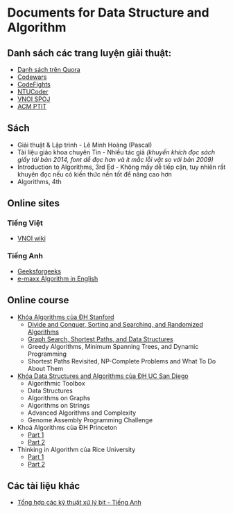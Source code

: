 # Documents for Data Structure and Algorithm

## Danh sách các trang luyện giải thuật:
- [Danh sách trên Quora](https://www.quora.com/What-are-the-various-online-programming-contests)
- [Codewars](https://www.codewars.com/dashboard)
- [CodeFights](https://codefights.com/)
- [NTUCoder](http://laptrinh.ntu.edu.vn/Problem/List) 
- [VNOI SPOJ](http://vn.spoj.com/problems/acm/sort=0,start=0) 
- [ACM PTIT](http://www.spoj.com/PTIT/)

## Sách
- Giải thuật & Lập trình - Lê Minh Hoàng (Pascal)
- Tài liệu giáo khoa chuyên Tin - Nhiều tác giả *(khuyến khích đọc sách giấy tái bản 2014, font dễ đọc hơn và ít mắc lỗi vặt so với bản 2009)*
- Introduction to Algorithms, 3rd Ed - Không mấy dễ tiếp cận, tuy nhiên rất khuyên đọc nếu có kiến thức nền tốt để nâng cao hơn
- Algorithms, 4th

## Online sites
### Tiếng Việt
- [VNOI wiki](http://vnoi.info/wiki/Home)

### Tiếng Anh
- [Geeksforgeeks](https://www.geeksforgeeks.org/)
- [e-maxx Algorithm in English](https://cp-algorithms.com/)

## Online course
- [Khóa Algorithms của ĐH Stanford](https://www.coursera.org/specializations/algorithms)
  - [Divide and Conquer, Sorting and Searching, and Randomized Algorithms](https://www.coursera.org/learn/algorithms-divide-conquer)
  - [Graph Search, Shortest Paths, and Data Structures](https://www.coursera.org/learn/algorithms-graphs-data-structures)
  - Greedy Algorithms, Minimum Spanning Trees, and Dynamic Programming
  - Shortest Paths Revisited, NP-Complete Problems and What To Do About Them
- [Khóa Data Structures and Algorithms của ĐH UC San Diego](https://www.coursera.org/specializations/data-structures-algorithms)
  - Algorithmic Toolbox
  - Data Structures
  - Algorithms on Graphs
  - Algorithms on Strings
  - Advanced Algorithms and Complexity
  - Genome Assembly Programming Challenge
- Khoá Algorithms của ĐH Princeton
  - [Part 1](https://www.coursera.org/learn/algorithms-part1)
  - [Part 2](https://www.coursera.org/learn/algorithms-part2)
- Thinking in Algorithm của Rice University
  - [Part 1](https://www.coursera.org/learn/algorithmic-thinking-1)
  - [Part 2](https://www.coursera.org/learn/algorithmic-thinking-2)

## Các tài liệu khác
- [Tổng hợp các kỹ thuật xử lý bit - Tiếng Anh](https://graphics.stanford.edu/~seander/bithacks.html)
